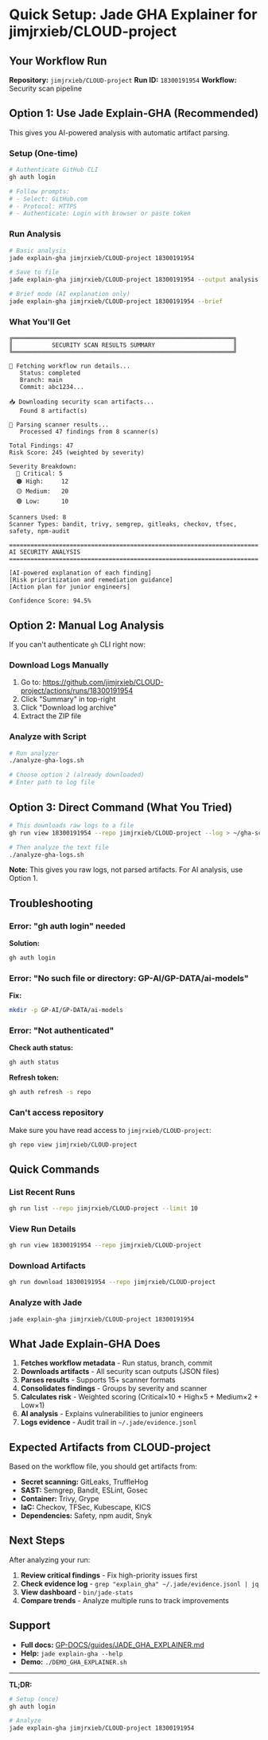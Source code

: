 # Quick Setup: Jade GHA Explainer for jimjrxieb/CLOUD-project

## Your Workflow Run

**Repository:** `jimjrxieb/CLOUD-project`
**Run ID:** `18300191954`
**Workflow:** Security scan pipeline

## Option 1: Use Jade Explain-GHA (Recommended)

This gives you AI-powered analysis with automatic artifact parsing.

### Setup (One-time)

```bash
# Authenticate GitHub CLI
gh auth login

# Follow prompts:
# - Select: GitHub.com
# - Protocol: HTTPS
# - Authenticate: Login with browser or paste token
```

### Run Analysis

```bash
# Basic analysis
jade explain-gha jimjrxieb/CLOUD-project 18300191954

# Save to file
jade explain-gha jimjrxieb/CLOUD-project 18300191954 --output analysis.json

# Brief mode (AI explanation only)
jade explain-gha jimjrxieb/CLOUD-project 18300191954 --brief
```

### What You'll Get

```
╔══════════════════════════════════════════════════════════════╗
║           SECURITY SCAN RESULTS SUMMARY                      ║
╚══════════════════════════════════════════════════════════════╝

📡 Fetching workflow run details...
   Status: completed
   Branch: main
   Commit: abc1234...

📥 Downloading security scan artifacts...
   Found 8 artifact(s)

🔬 Parsing scanner results...
   Processed 47 findings from 8 scanner(s)

Total Findings: 47
Risk Score: 245 (weighted by severity)

Severity Breakdown:
  🔴 Critical: 5
  🟠 High:     12
  🟡 Medium:   20
  🟢 Low:      10

Scanners Used: 8
Scanner Types: bandit, trivy, semgrep, gitleaks, checkov, tfsec, safety, npm-audit

======================================================================
AI SECURITY ANALYSIS
======================================================================

[AI-powered explanation of each finding]
[Risk prioritization and remediation guidance]
[Action plan for junior engineers]

Confidence Score: 94.5%
```

## Option 2: Manual Log Analysis

If you can't authenticate `gh` CLI right now:

### Download Logs Manually

1. Go to: https://github.com/jimjrxieb/CLOUD-project/actions/runs/18300191954
2. Click "Summary" in top-right
3. Click "Download log archive"
4. Extract the ZIP file

### Analyze with Script

```bash
# Run analyzer
./analyze-gha-logs.sh

# Choose option 2 (already downloaded)
# Enter path to log file
```

## Option 3: Direct Command (What You Tried)

```bash
# This downloads raw logs to a file
gh run view 18300191954 --repo jimjrxieb/CLOUD-project --log > ~/gha-scan-results.txt

# Then analyze the text file
./analyze-gha-logs.sh
```

**Note:** This gives you raw logs, not parsed artifacts. For AI analysis, use Option 1.

## Troubleshooting

### Error: "gh auth login" needed

**Solution:**
```bash
gh auth login
```

### Error: "No such file or directory: GP-AI/GP-DATA/ai-models"

**Fix:**
```bash
mkdir -p GP-AI/GP-DATA/ai-models
```

### Error: "Not authenticated"

**Check auth status:**
```bash
gh auth status
```

**Refresh token:**
```bash
gh auth refresh -s repo
```

### Can't access repository

Make sure you have read access to `jimjrxieb/CLOUD-project`:
```bash
gh repo view jimjrxieb/CLOUD-project
```

## Quick Commands

### List Recent Runs
```bash
gh run list --repo jimjrxieb/CLOUD-project --limit 10
```

### View Run Details
```bash
gh run view 18300191954 --repo jimjrxieb/CLOUD-project
```

### Download Artifacts
```bash
gh run download 18300191954 --repo jimjrxieb/CLOUD-project
```

### Analyze with Jade
```bash
jade explain-gha jimjrxieb/CLOUD-project 18300191954
```

## What Jade Explain-GHA Does

1. **Fetches workflow metadata** - Run status, branch, commit
2. **Downloads artifacts** - All security scan outputs (JSON files)
3. **Parses results** - Supports 15+ scanner formats
4. **Consolidates findings** - Groups by severity and scanner
5. **Calculates risk** - Weighted scoring (Critical×10 + High×5 + Medium×2 + Low×1)
6. **AI analysis** - Explains vulnerabilities to junior engineers
7. **Logs evidence** - Audit trail in `~/.jade/evidence.jsonl`

## Expected Artifacts from CLOUD-project

Based on the workflow file, you should get artifacts from:

- **Secret scanning:** GitLeaks, TruffleHog
- **SAST:** Semgrep, Bandit, ESLint, Gosec
- **Container:** Trivy, Grype
- **IaC:** Checkov, TFSec, Kubescape, KICS
- **Dependencies:** Safety, npm audit, Snyk

## Next Steps

After analyzing your run:

1. **Review critical findings** - Fix high-priority issues first
2. **Check evidence log** - `grep "explain_gha" ~/.jade/evidence.jsonl | jq`
3. **View dashboard** - `bin/jade-stats`
4. **Compare trends** - Analyze multiple runs to track improvements

## Support

- **Full docs:** [GP-DOCS/guides/JADE_GHA_EXPLAINER.md](GP-DOCS/guides/JADE_GHA_EXPLAINER.md)
- **Help:** `jade explain-gha --help`
- **Demo:** `./DEMO_GHA_EXPLAINER.sh`

---

**TL;DR:**
```bash
# Setup (once)
gh auth login

# Analyze
jade explain-gha jimjrxieb/CLOUD-project 18300191954
```